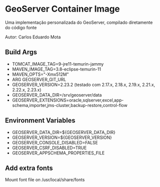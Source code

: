 # GeoServer Container Image

Uma implementação personalizada do GeoServer, compilado diretamente do código fonte

Autor: Carlos Eduardo Mota

## Build Args
- TOMCAT_IMAGE_TAG=9-jre11-temurin-jammy
- MAVEN_IMAGE_TAG=3.8-eclipse-temurin-11
- MAVEN_OPTS="-Xmx512M"
- ARG GEOSERVER_GIT_URL
- GEOSERVER_VERSION=2.23.2 (testado com 2.17.x, 2.18.x, 2.19.x, 2.21.x, 2.22.x, 2.23.x)
- GEOSERVER_DATA_DIR=/srv/geoserver/data
- GEOSERVER_EXTENSIONS=oracle,sqlserver,excel,app-schema,importer,jms-cluster,backup-restore,control-flow

## Environment Variables
- GEOSERVER_DATA_DIR=${GEOSERVER_DATA_DIR}
- GEOSERVER_VERSION=${GEOSERVER_VERSION}
- GEOSERVER_CONSOLE_DISABLED=FALSE
- GEOSERVER_CSRF_DISABLED=TRUE
- GEOSERVER_APPSCHEMA_PROPERTIES_FILE

## Add extra fonts
Mount font file on /usr/local/share/fonts